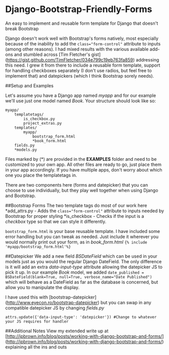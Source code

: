 # Django-Bootstrap-Friendly-Forms

An easy to implement and reusable form template for Django that doesn't break Bootstrap

Django doesn't work well with Bootstrap's forms natively, most especially because of the inability to add the `class="form-control"` attribute to inputs (among other reasons).
I had mixed results with the various available add-ons and stumbled across [Tim Fletcher's gist] (https://gist.github.com/TimFletcher/034e799c19eb763fa859) addressing this need. I grew it from there to include a reusable
form template, support for handling checkboxes separately (I don't use radios, but feel free to implement that) and datepickers (which I think Bootstrap sorely needs). 

##Setup and Examples

Let's assume you have a Django app named *myapp* and for our example we'll use just one model named *Book*. Your structure should look like so:
```
myapp/
	templatetags/
		is_checkbox.py
		project_extras.py
	templates/
		myapp/
			bootstrap_form.html
			*book_form.html
	fields.py
	*models.py
```
Files marked by (*) are provided in the **EXAMPLES** folder and need to be customized to your own app. All other files are ready to go, just place them in your app accordingly. If you have multiple apps, don't
worry about which one you place the templatetags in.

There are two components here (forms and datepicker) that you can choose to use individually, but they play well together when using Django and Bootstrap.

##Bootstrap Forms
The two template tags do most of our work here
*add_attrs.py - Adds the `class="form-control"` attribute to inputs needed by Bootstrap for proper styling
*is_checkbox - Checks if the input is a *checkbox* type so that we can style it differently.

`bootstrap_form.html` is your base reusable template. I have included some error handling but you can tweak as needed. Just include it wherever you would normally print out your form, as in *book_form.html* `{% include 'myapp/bootstrap_form.html'%}`

##Datepicker
We add a new field *BSDateField* which can be used in your models just as you would the regular Django DateField. The only difference is it will add an extra *data-input-type* attribute allowing the datepicker JS to pick it up.
In our example *Book* model, we added `date_published = BSDateField(blank=True, null=True, verbose_name="Date Published")` which will behave as a DateField as far as the database is concerned, but allow you to manipulate the display. 

I have used this with [bootstrap-datepicker] (http://www.eyecon.ro/bootstrap-datepicker) but you can swap in any compatible datepicker JS by changing *fields.py*
```
attrs.update({'data-input-type': 'datepicker'}) #Change to whatever your JS requires for handler
```

##Additional Notes
View my extended write up at [http://jpbrown.info/blog/posts/working-with-django-bootstrap-and-forms/] (http://jpbrown.info/blog/posts/working-with-django-bootstrap-and-forms/) explaining all the ins and outs

